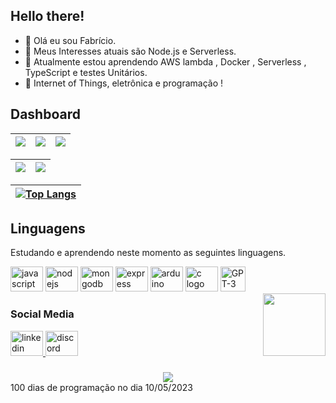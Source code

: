 ## Hello there!
- 👋 Olá eu sou Fabrício.
- 👀 Meus Interesses atuais são Node.js e Serverless.
- 🌱 Atualmente estou aprendendo AWS lambda , Docker , Serverless , TypeScript e testes Unitários. 
- 💞️ Internet of Things, eletrônica e programação !


## Dashboard

| ![](http://github-profile-summary-cards.vercel.app/api/cards/stats?username=FabriNeves&theme=transparent) | ![](http://github-profile-summary-cards.vercel.app/api/cards/repos-per-language?username=FabriNeves&hide=Html&theme=transparent) | ![](http://github-profile-summary-cards.vercel.app/api/cards/most-commit-language?username=FabriNeves&theme=transparent) |
| :-: | :-: | :-: |

| ![](http://github-profile-summary-cards.vercel.app/api/cards/profile-details?username=FabriNeves&theme=transparent) | ![](https://github-readme-streak-stats.herokuapp.com/?user=FabriNeves&hide_border=true&date_format=M%20j%5B%2C%20Y%5D&background=2D3742&stroke=2D3742&ring=6bbbca&fire=6bbbca&currStreakNum=fff&sideNums=6bbbca&currStreakLabel=6bbbca&sideLabels=fff&dates=fff) |
| :-: | :-: |

|[![Top Langs](https://github-readme-stats.vercel.app/api/top-langs/?username=FabriNeves&layout=compact&theme=transparent)](https://github.com/FabriNeves) |
| :-: |


## Linguagens  
Estudando e aprendendo neste momento as seguintes linguagens.

<div align="left" style="display: inline_block">
  <img src="https://cdn.jsdelivr.net/gh/devicons/devicon/icons/javascript/javascript-original.svg" height="40" width="52" alt="javascript logo"  />
  <img src="https://cdn.jsdelivr.net/gh/devicons/devicon/icons/nodejs/nodejs-original.svg" height="40" width="52" alt="nodejs logo"  />
  <img src="https://cdn.jsdelivr.net/gh/devicons/devicon/icons/mongodb/mongodb-original.svg" height="40" width="52" alt="mongodb logo"  />
  <img src="https://cdn.jsdelivr.net/gh/devicons/devicon/icons/express/express-original.svg" height="40" width="52" alt="express logo"  />
  <img src="https://cdn.jsdelivr.net/gh/devicons/devicon/icons/arduino/arduino-original.svg" height="40" width="52" alt="arduino logo"  />
  <img src="https://cdn.jsdelivr.net/gh/devicons/devicon/icons/c/c-original.svg" height="40" width="52" alt="c logo"  />
  <img src="https://upload.wikimedia.org/wikipedia/commons/0/04/ChatGPT_logo.svg" height="40" alt="GPT-3 logo"  />
</div>
 <img align="right"  height="100" src="https://media.tenor.com/IZiZiq-FqmIAAAAC/full-throttle.gif"  />

### Social Media

<div align="left">
  <a href="https://www.linkedin.com/" target="_blank">
    <img src="https://raw.githubusercontent.com/maurodesouza/profile-readme-generator/master/src/assets/icons/social/linkedin/default.svg" width="52" height="40" alt="linkedin logo"  />
  </a>
  <a href="Fabrício Neves#9268" target="_blank">
    <img src="https://raw.githubusercontent.com/maurodesouza/profile-readme-generator/master/src/assets/icons/social/discord/default.svg" width="52" height="40" alt="discord logo"  />
  </a>
</div>

###

<div align="center">
  <img src="https://profile-counter.glitch.me/FabriNeves/count.svg?"  />
</div>
<div> 100 dias de programação no dia 10/05/2023</div>
<!---
FaSn0w/FaSn0w is a ✨ special ✨ repository because its `README.md` (this file) appears on your GitHub profile.
You can click the Preview link to take a look at your changes.
--->
